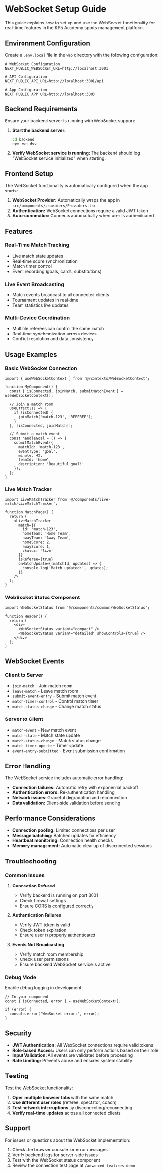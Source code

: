 # WebSocket Setup Guide

This guide explains how to set up and use the WebSocket functionality for real-time features in the KP5 Academy sports management platform.

## Environment Configuration

Create a `.env.local` file in the `web` directory with the following configuration:

```env
# WebSocket Configuration
NEXT_PUBLIC_WEBSOCKET_URL=http://localhost:3001

# API Configuration
NEXT_PUBLIC_API_URL=http://localhost:3001/api

# App Configuration
NEXT_PUBLIC_APP_URL=http://localhost:3003
```

## Backend Requirements

Ensure your backend server is running with WebSocket support:

1. **Start the backend server:**
   ```bash
   cd backend
   npm run dev
   ```

2. **Verify WebSocket service is running:**
   The backend should log "WebSocket service initialized" when starting.

## Frontend Setup

The WebSocket functionality is automatically configured when the app starts:

1. **WebSocket Provider:** Automatically wraps the app in `src/components/providers/Providers.tsx`
2. **Authentication:** WebSocket connections require a valid JWT token
3. **Auto-connection:** Connects automatically when user is authenticated

## Features

### Real-Time Match Tracking
- Live match state updates
- Real-time score synchronization
- Match timer control
- Event recording (goals, cards, substitutions)

### Live Event Broadcasting
- Match events broadcast to all connected clients
- Tournament updates in real-time
- Team statistics live updates

### Multi-Device Coordination
- Multiple referees can control the same match
- Real-time synchronization across devices
- Conflict resolution and data consistency

## Usage Examples

### Basic WebSocket Connection
```tsx
import { useWebSocketContext } from '@/contexts/WebSocketContext';

function MyComponent() {
  const { isConnected, joinMatch, submitMatchEvent } = useWebSocketContext();
  
  // Join a match room
  useEffect(() => {
    if (isConnected) {
      joinMatch('match-123', 'REFEREE');
    }
  }, [isConnected, joinMatch]);
  
  // Submit a match event
  const handleGoal = () => {
    submitMatchEvent({
      matchId: 'match-123',
      eventType: 'goal',
      minute: 45,
      teamId: 'home',
      description: 'Beautiful goal!'
    });
  };
}
```

### Live Match Tracker
```tsx
import LiveMatchTracker from '@/components/live-match/LiveMatchTracker';

function MatchPage() {
  return (
    <LiveMatchTracker
      match={{
        id: 'match-123',
        homeTeam: 'Home Team',
        awayTeam: 'Away Team',
        homeScore: 2,
        awayScore: 1,
        status: 'live'
      }}
      isReferee={true}
      onMatchUpdate={(matchId, updates) => {
        console.log('Match updated:', updates);
      }}
    />
  );
}
```

### WebSocket Status Component
```tsx
import WebSocketStatus from '@/components/common/WebSocketStatus';

function Header() {
  return (
    <div>
      <WebSocketStatus variant="compact" />
      <WebSocketStatus variant="detailed" showControls={true} />
    </div>
  );
}
```

## WebSocket Events

### Client to Server
- `join-match` - Join match room
- `leave-match` - Leave match room
- `submit-event-entry` - Submit match event
- `match-timer-control` - Control match timer
- `match-status-change` - Change match status

### Server to Client
- `match-event` - New match event
- `match-state` - Match state update
- `match-status-change` - Match status change
- `match-timer-update` - Timer update
- `event-entry-submitted` - Event submission confirmation

## Error Handling

The WebSocket service includes automatic error handling:

- **Connection failures:** Automatic retry with exponential backoff
- **Authentication errors:** Re-authentication handling
- **Network issues:** Graceful degradation and reconnection
- **Data validation:** Client-side validation before sending

## Performance Considerations

- **Connection pooling:** Limited connections per user
- **Message batching:** Batched updates for efficiency
- **Heartbeat monitoring:** Connection health checks
- **Memory management:** Automatic cleanup of disconnected sessions

## Troubleshooting

### Common Issues

1. **Connection Refused**
   - Verify backend is running on port 3001
   - Check firewall settings
   - Ensure CORS is configured correctly

2. **Authentication Failures**
   - Verify JWT token is valid
   - Check token expiration
   - Ensure user is properly authenticated

3. **Events Not Broadcasting**
   - Verify match room membership
   - Check user permissions
   - Ensure backend WebSocket service is active

### Debug Mode

Enable debug logging in development:

```tsx
// In your component
const { isConnected, error } = useWebSocketContext();

if (error) {
  console.error('WebSocket error:', error);
}
```

## Security

- **JWT Authentication:** All WebSocket connections require valid tokens
- **Role-based Access:** Users can only perform actions based on their role
- **Input Validation:** All events are validated before processing
- **Rate Limiting:** Prevents abuse and ensures system stability

## Testing

Test the WebSocket functionality:

1. **Open multiple browser tabs** with the same match
2. **Use different user roles** (referee, spectator, coach)
3. **Test network interruptions** by disconnecting/reconnecting
4. **Verify real-time updates** across all connected clients

## Support

For issues or questions about the WebSocket implementation:

1. Check the browser console for error messages
2. Verify backend logs for server-side issues
3. Test with the WebSocket status component
4. Review the connection test page at `/advanced-features-demo`
